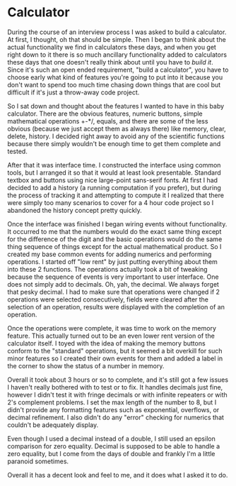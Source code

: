 Calculator
==========

During the course of an interview process I was asked to build a calculator. At first, I thought, oh that should be simple. Then I began to think about the actual functionality we find in calculators these days, and when you get right down to it there is so much ancillary functionality added to calculators these days that one doesn't really think about until you have to *build it*. Since it's such an open ended requirement, "build a calculator", you have to choose early what kind of features you're going to put into it because you don't want to spend too much time chasing down things that are cool but difficult if it's just a throw-away code project.

So I sat down and thought about the features I wanted to have in this baby calculator. There are the obvious features, numeric buttons, simple mathematical operations +-*/, equals, and there are some of the less obvious (because we just accept them as always there) like memory, clear, delete, history. I decided right away to avoid any of the scientific functions because there simply wouldn't be enough time to get them complete and tested.

After that it was interface time. I constructed the interface using common tools, but I arranged it so that it would at least look presentable. Standard textbox and buttons using nice large-point sans-serif fonts. At first I had decided to add a history (a running computation if you prefer), but during the process of tracking it and attempting to compute it I realized that there were simply too many scenarios to cover for a 4 hour code project so I abandoned the history concept pretty quickly.

Once the interface was finished I began wiring events without functionality. It occurred to me that the numbers would do the exact same thing except for the difference of the digit and the basic operations would do the same thing sequence of things except for the actual mathematical product. So I created my base common events for adding numerics and performing operations. I started off "low rent" by just putting everything about them into these 2 functions. The operations actually took a bit of tweaking because the sequence of events is very important to user interface. One does not simply add to decimals. Oh, yah, the decimal. We always forget that pesky decimal. I had to make sure that operations were changed if 2 operations were selected consecutively, fields were cleared after the selection of an operation, results were displayed with the completion of an operation.

Once the operations were complete, it was time to work on the memory feature. This actually turned out to be an even lower rent version of the calculator itself. I toyed with the idea of making the memory buttons conform to the "standard" operations, but it seemed a bit overkill for such minor features so I created their own events for them and added a label in the corner to show the status of a number in memory. 

Overall it took about 3 hours or so to complete, and it's still got a few issues I haven't really bothered with to test or to fix. It handles decimals just fine, however I didn't test it with fringe decimals or with infinite repeaters or with 2's complement problems. I set the max length of the number to 8, but I didn't provide any formatting features such as exponential, overflows, or decimal refinement. I also didn't do any "error" checking for numerics that couldn't be adequately display. 

Even though I used a decimal instead of a double, I still used an epsilon comparison for zero equality. Decimal is supposed to be able to handle a zero equality, but I come from the days of double and frankly I'm a little paranoid sometimes.

Overall it has a decent look and feel to me, and it does what I asked it to do. 
